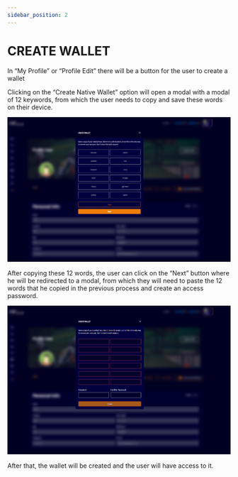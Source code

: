 ```yaml
--- 
sidebar_position: 2
---
```


# CREATE WALLET

In “My Profile” or “Profile Edit” there will be a button for the user to create a wallet

Clicking on the “Create Native Wallet” option will open a modal with a modal of 12 keywords, from which the user needs to copy and save these words on their device.

![1](./../assets/createcarteiranova1.png)

After copying these 12 words, the user can click on the “Next” button where he will be redirected to a modal, from which they will need to paste the 12 words that he copied in the previous process and create an access password.

![1](./../assets/criarcarteiranova.png)

After that, the wallet will be created and the user will have access to it.
